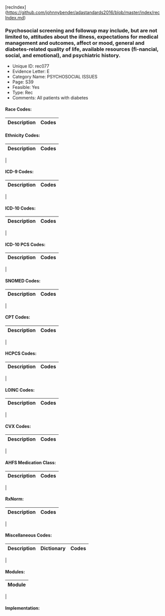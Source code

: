 [recIndex] (https://github.com/johnnybender/adastandards2016/blob/master/index/recIndex.md)

### **Psychosocial screening and followup may include, but are not limited to, attitudes about the illness, expectations for medical management and outcomes, affect or mood, general and diabetes-related quality of life, available resources (fi-nancial, social, and emotional), and psychiatric history.**
* Unique ID: rec077
* Evidence Letter: E
* Category Name: PSYCHOSOCIAL ISSUES
* Page: S39
* Feasible: Yes
* Type: Rec
* Comments: All patients with diabetes

#### Race Codes:

Description | Codes
----------- | -----


#### Ethnicity Codes:

Description | Codes
----------- | -----
|

#### ICD-9 Codes:

Description | Codes
----------- | -----
|

#### ICD-10 Codes:

Description | Codes
----------- | -----
|

#### ICD-10 PCS Codes:

Description | Codes
----------- | -----
|

#### SNOMED Codes:

Description | Codes
----------- | -----
|

#### CPT Codes:

Description | Codes
----------- | -----
|

#### HCPCS Codes:

Description | Codes
----------- | -----
|

#### LOINC Codes:

Description | Codes
----------- | -----
|

#### CVX Codes:

Description | Codes
----------- | -----
|

#### AHFS Medication Class:

Description | Codes
----------- | -----
|

#### RxNorm:

Description | Codes
----------- | -----
|

#### Miscellaneous Codes:

Description | Dictionary | Codes
----------- | ---------- | -----
|

#### Modules:

Module |
------ |
|

#### Implementation:
